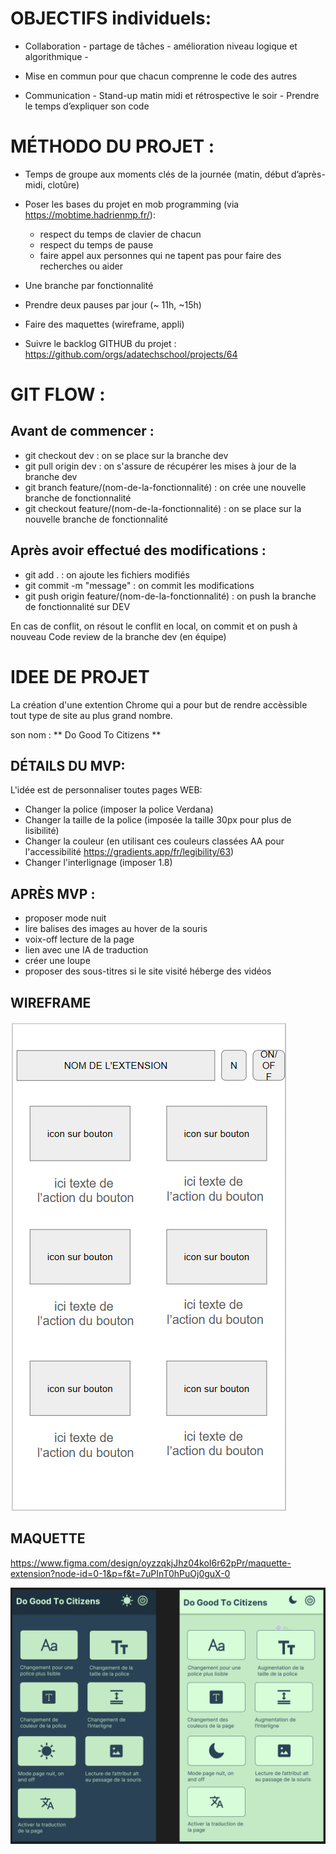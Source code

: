 # OBJECTIFS individuels: 

- Collaboration - partage de tâches - amélioration niveau logique et algorithmique - 

- Mise en commun pour que chacun comprenne le code des autres

- Communication - Stand-up matin midi et rétrospective le soir - Prendre le temps d’expliquer son code 


# MÉTHODO DU PROJET :

- Temps de groupe aux moments clés de la journée (matin, début d’après-midi, clotûre)

- Poser les bases du projet en mob programming (via https://mobtime.hadrienmp.fr/):
    - respect du temps de clavier de chacun
    - respect du temps de pause 
    - faire appel aux personnes qui ne tapent pas pour faire des recherches ou aider

- Une branche par fonctionnalité 

- Prendre deux pauses par jour  (~ 11h, ~15h)

- Faire des maquettes (wireframe, appli)

- Suivre le backlog GITHUB du projet : https://github.com/orgs/adatechschool/projects/64 


# GIT FLOW : 

## Avant de commencer :
- git checkout dev : on se place sur la branche dev
- git pull origin dev : on s'assure de récupérer les mises à jour de la branche dev
- git branch feature/(nom-de-la-fonctionnalité) : on crée une nouvelle branche de fonctionnalité
- git checkout feature/(nom-de-la-fonctionnalité) : on se place sur la nouvelle branche de fonctionnalité

## Après avoir effectué des modifications :
- git add . : on ajoute les fichiers modifiés
- git commit -m "message" : on commit les modifications
- git push origin feature/(nom-de-la-fonctionnalité) : on push la branche de fonctionnalité sur DEV

En cas de conflit, on résout le conflit en local, on commit et on push à nouveau
Code review de la branche dev (en équipe)



# IDEE DE PROJET
La création d'une extention Chrome qui a pour but de rendre accèssible tout type de site au plus grand nombre.

son nom : ** Do Good To Citizens ** 


## DÉTAILS DU MVP:

L'idée est de personnaliser toutes pages WEB:

- Changer la police (imposer la police Verdana)
- Changer la taille de la police (imposée la taille 30px pour plus de lisibilité)
- Changer la couleur (en utilisant ces couleurs classées AA pour l'accessibilité https://gradients.app/fr/legibility/63)
- Changer l'interlignage (imposer 1.8)


## APRÈS MVP : 
- proposer mode nuit 
- lire balises des images au hover de la souris
- voix-off lecture de la page
- lien avec une IA de traduction
- créer une loupe
- proposer des sous-titres si le site visité héberge des vidéos


## WIREFRAME

![wireframeDGTC](assets/wireframeDGTC.png)

## MAQUETTE

https://www.figma.com/design/oyzzqkjJhz04koI6r62pPr/maquette-extension?node-id=0-1&p=f&t=7uPInT0hPuOj0guX-0

![maquetteFigmaDGTC](assets/maquetteDGTC.png)
